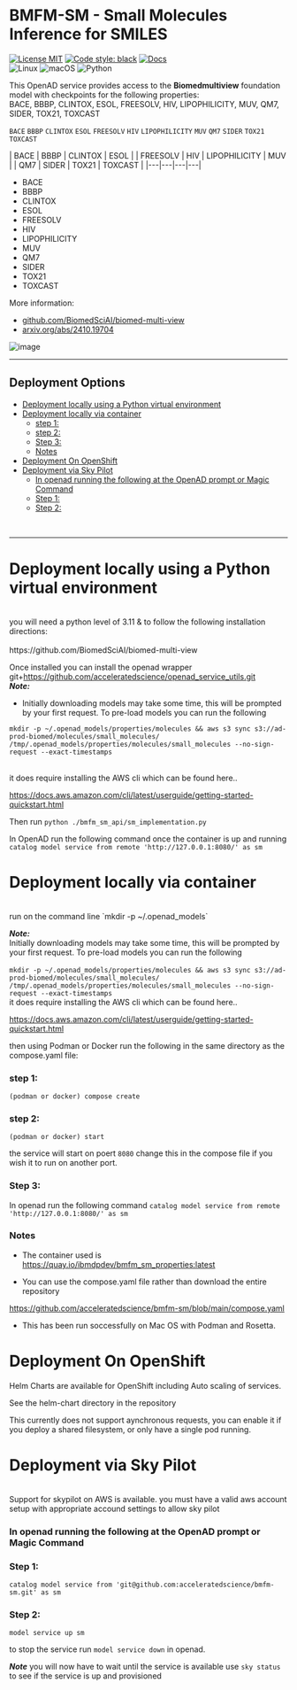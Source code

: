 # BMFM-SM - Small Molecules Inference for SMILES <!-- omit from toc -->

[![License MIT](https://img.shields.io/github/license/acceleratedscience/openad_service_utils)](https://opensource.org/licenses/MIT)
[![Code style: black](https://img.shields.io/badge/code%20style-black-000000.svg)](https://github.com/psf/black)
[![Docs](https://img.shields.io/badge/website-live-brightgreen)](https://acceleratedscience.github.io/openad-docs/)  
![Linux](https://img.shields.io/badge/Linux-FCC624?style=for-the-badge&logo=linux&logoColor=black)
![macOS](https://img.shields.io/badge/mac%20os-000000?style=for-the-badge&logo=macos&logoColor=F0F0F0)
![Python](https://img.shields.io/badge/python-3670A0?style=for-the-badge&logo=python&logoColor=ffdd54)

<!-- description -->
This OpenAD service provides access to the **Biomedmultiview** foundation model with checkpoints for the following properties:  
BACE, BBBP, CLINTOX, ESOL, FREESOLV, HIV, LIPOPHILICITY, MUV, QM7, SIDER, TOX21, TOXCAST

`BACE` `BBBP` `CLINTOX` `ESOL` `FREESOLV` `HIV` `LIPOPHILICITY` `MUV` `QM7` `SIDER` `TOX21` `TOXCAST`


| BACE | BBBP | CLINTOX | ESOL |
| FREESOLV | HIV | LIPOPHILICITY | MUV |
|  QM7 | SIDER | TOX21 | TOXCAST |
|---|---|---|---|

- BACE
- BBBP
- CLINTOX
- ESOL
- FREESOLV
- HIV
- LIPOPHILICITY
- MUV
- QM7
- SIDER
- TOX21
- TOXCAST


More information:  
- [github.com/BiomedSciAI/biomed-multi-view](https://github.com/BiomedSciAI/biomed-multi-view)
- [arxiv.org/abs/2410.19704](https://arxiv.org/abs/2410.19704)
<!-- description -->

![image](images/overview.png)

--- 


## Deployment Options <!-- omit from toc -->

<!-- toc -->

- [Deployment locally using a Python virtual environment](#deployment-locally-using-a-python-virtual-environment)
- [Deployment locally via container](#deployment-locally-via-container)
    - [step 1:](#step-1)
    - [step 2:](#step-2)
    - [Step 3:](#step-3)
    - [Notes](#notes)
- [Deployment On OpenShift](#deployment-on-openshift)
- [Deployment via Sky Pilot](#deployment-via-sky-pilot)
    - [In openad running the following at the OpenAD prompt or Magic Command](#in-openad-running-the-following-at-the-openad-prompt-or-magic-command)
    - [Step 1:](#step-1-1)
    - [Step 2:](#step-2-1)

<!-- tocstop -->
<br>

--- 

# Deployment locally using a Python virtual environment 
<br>
you will need a python level of 3.11 & to follow the following installation directions:<br>
<br>
https://github.com/BiomedSciAI/biomed-multi-view
<br>

Once installed you can install the openad wrapper
git+https://github.com/acceleratedscience/openad_service_utils.git
<br>
***Note:*** <br>
- Initially downloading models may take some time, this will be prompted by your first request. To pre-load models you can run the following <br>

`mkdir -p ~/.openad_models/properties/molecules && aws s3 sync s3://ad-prod-biomed/molecules/small_molecules/ /tmp/.openad_models/properties/molecules/small_molecules --no-sign-request --exact-timestamps`

<br>
it does require installing the AWS cli which can be found here..<br>

https://docs.aws.amazon.com/cli/latest/userguide/getting-started-quickstart.html


Then run `python ./bmfm_sm_api/sm_implementation.py`


In OpenAD run the following command once the container is up and running
`catalog model service from remote 'http://127.0.0.1:8080/' as sm`


# Deployment locally via container
<br>
run on the command line `mkdir -p ~/.openad_models`

***Note:*** <br>
Initially downloading models may take some time, this will be prompted by your first request. To pre-load models you can run the following <br><br>
`mkdir -p ~/.openad_models/properties/molecules && aws s3 sync s3://ad-prod-biomed/molecules/small_molecules/ /tmp/.openad_models/properties/molecules/small_molecules --no-sign-request --exact-timestamps`
<br>
it does require installing the AWS cli which can be found here..

https://docs.aws.amazon.com/cli/latest/userguide/getting-started-quickstart.html

then using Podman or Docker run the following in the same directory as the compose.yaml file:
### step 1:
`(podman or docker) compose create`<br>
### step 2:
`(podman or docker) start`<br>

the service will start on poert `8080` change this in the compose file if you wish it to run on another port.
### Step 3:
In openad run the following command
`catalog model service from remote 'http://127.0.0.1:8080/' as sm`

### Notes

- The container used is https://quay.io/ibmdpdev/bmfm_sm_properties:latest

- You can use the compose.yaml file rather than download the entire repository

https://github.com/acceleratedscience/bmfm-sm/blob/main/compose.yaml

- This has been run soccessfully on Mac OS with Podman and Rosetta.



# Deployment On OpenShift
Helm Charts are available for OpenShift including Auto scaling of services.

See the helm-chart directory in the repository

This currently does not support aynchronous requests, you can enable it if you deploy a shared filesystem, or only have a single pod running.


# Deployment via Sky Pilot
<br>
Support for skypilot on AWS is available. you must have a valid aws account setup with appropriate accound settings to allow sky pilot

### In openad running the following at the OpenAD prompt or Magic Command
### Step 1:
`catalog model service from 'git@github.com:acceleratedscience/bmfm-sm.git' as sm`<br>
### Step 2: 
`model service up sm` <br>

to stop the service run `model service down` in openad.

***Note*** you will now have to wait until the service is available use `sky status` to see if the service is up and provisioned

